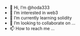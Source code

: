 - 👋 Hi, I’m @hoda333
- 👀 I’m interested in web3
- 🌱 I’m currently learning solidity
- 💞️ I’m looking to collaborate on ...
- 📫 How to reach me ...

<!---
hoda333/hoda333 is a ✨ special ✨ repository because its `README.md` (this file) appears on your GitHub profile.
You can click the Preview link to take a look at your changes.
--->
